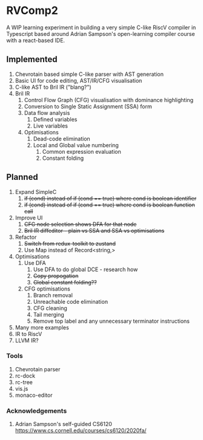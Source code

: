 # RVComp2

A WIP learning experiment in building a very simple C-like RiscV compiler in Typescript based around Adrian Sampson's open-learning compiler course with a react-based IDE.

## Implemented

1. Chevrotain based simple C-like parser with AST generation
2. Basic UI for code editing, AST/IR/CFG visualisation
3. C-like AST to Bril IR ("blang?")
4. Bril IR
   1. Control Flow Graph (CFG) visualisation with dominance highlighting
   2. Conversion to Single Static Assignment (SSA) form
   3. Data flow analysis
      1. Defined variables
      2. Live variables
   4. Optimisations
      1. Dead-code elimination
      2. Local and Global value numbering
         1. Common expression evaluation
         2. Constant folding

## Planned

1. Expand SimpleC
   1. ~~if (cond) instead of if (cond == true) where cond is boolean identifier~~
   2. ~~if (cond) instead of if (cond == true) where cond is boolean function call~~
2. Improve UI
   1. ~~CFG node selection shows DFA for that node~~
   2. ~~Bril IR diffeditor - plain vs SSA and SSA vs optimisations~~
3. Refactor
   1. ~~Switch from redux-toolkit to zustand~~
   2. Use Map instead of Record<string,>
4. Optimisations
   1. Use DFA
      1. Use DFA to do global DCE - research how
      2. ~~Copy propogation~~
      3. ~~Global constant folding??~~
   2. CFG optimisations
      1. Branch removal
      2. Unreachable code elimination
      3. CFG cleaning
      4. Tail merging
      5. Remove top label and any unnecessary terminator instructions
5. Many more examples
6. IR to RiscV
7. LLVM IR?

### Tools

1. Chevrotain parser
2. rc-dock
3. rc-tree
4. vis.js
5. monaco-editor

### Acknowledgements

1. Adrian Sampson's self-guided CS6120 https://www.cs.cornell.edu/courses/cs6120/2020fa/
